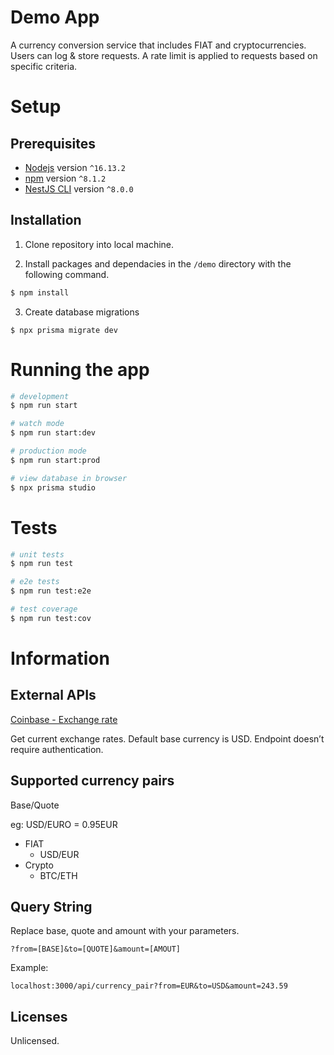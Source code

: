 # Demo App

A currency conversion service that includes FIAT and cryptocurrencies. Users can log & store requests. A rate limit is applied to requests based on specific criteria.

# Setup

## Prerequisites

- [Nodejs](https://nodejs.org/en/download/) version `^16.13.2`
- [npm](https://nodejs.org/en/download/) version `^8.1.2`
- [NestJS CLI](https://docs.nestjs.com/) version `^8.0.0`

## Installation

1. Clone repository into local machine.

2. Install packages and dependacies in the `/demo` directory with the following command.

```bash
$ npm install
```

3. Create database migrations

```
$ npx prisma migrate dev
```

# Running the app

```bash
# development
$ npm run start

# watch mode
$ npm run start:dev

# production mode
$ npm run start:prod

# view database in browser
$ npx prisma studio
```

# Tests

```bash
# unit tests
$ npm run test

# e2e tests
$ npm run test:e2e

# test coverage
$ npm run test:cov
```

# Information

## External APIs

[Coinbase - Exchange rate](https://developers.coinbase.com/api/v2#get-exchange-rates)

Get current exchange rates. Default base currency is USD. Endpoint doesn’t require authentication.

## Supported currency pairs

Base/Quote

eg: USD/EURO = 0.95EUR

- FIAT
  - USD/EUR
- Crypto
  - BTC/ETH

## Query String

Replace base, quote and amount with your parameters.

`?from=[BASE]&to=[QUOTE]&amount=[AMOUT]`

Example:

`localhost:3000/api/currency_pair?from=EUR&to=USD&amount=243.59`

## Licenses

Unlicensed.
